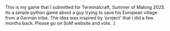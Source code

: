 This is my game that I submitted for Terminalcraft, Summer of Making 2025. Its a simple python game about a guy trying to save his European village from a German tribe. The idea was inspired by 'project' that i did a few months back. Please go on SoM website and vote. :)
 